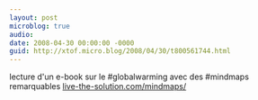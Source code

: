 ```yaml
---
layout: post
microblog: true
audio: 
date: 2008-04-30 00:00:00 -0000
guid: http://xtof.micro.blog/2008/04/30/t800561744.html
---
```

lecture d'un e-book sur le #globalwarming avec des #mindmaps remarquables [live-the-solution.com/mindmaps/](http://live-the-solution.com/mindmaps/)

